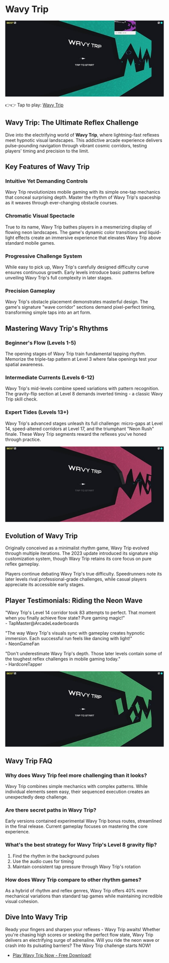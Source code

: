 # Wavy Trip

![Wavy Trip](https://raw.githubusercontent.com/Wavy-Trip/.github/refs/heads/main/wavy-trip.jpg "Wavy Trip")

👉👉 Tap to play: [Wavy Trip](https://geometrydashgames.io/wavy-trip/ "Wavy Trip")

## Wavy Trip: The Ultimate Reflex Challenge

Dive into the electrifying world of **Wavy Trip**, where lightning-fast reflexes meet hypnotic visual landscapes. This addictive arcade experience delivers pulse-pounding navigation through vibrant cosmic corridors, testing players' timing and precision to the limit.

## Key Features of Wavy Trip

### Intuitive Yet Demanding Controls
Wavy Trip revolutionizes mobile gaming with its simple one-tap mechanics that conceal surprising depth. Master the rhythm of Wavy Trip's spaceship as it weaves through ever-changing obstacle courses.

### Chromatic Visual Spectacle
True to its name, Wavy Trip bathes players in a mesmerizing display of flowing neon landscapes. The game's dynamic color transitions and liquid-light effects create an immersive experience that elevates Wavy Trip above standard mobile games.

### Progressive Challenge System
While easy to pick up, Wavy Trip's carefully designed difficulty curve ensures continuous growth. Early levels introduce basic patterns before unveiling Wavy Trip's full complexity in later stages.

### Precision Gameplay
Wavy Trip's obstacle placement demonstrates masterful design. The game's signature "wave corridor" sections demand pixel-perfect timing, transforming simple taps into an art form.

## Mastering Wavy Trip's Rhythms

### Beginner's Flow (Levels 1-5)
The opening stages of Wavy Trip train fundamental tapping rhythm. Memorize the triple-tap pattern at Level 3 where false openings test your spatial awareness.

### Intermediate Currents (Levels 6-12)
Wavy Trip's mid-levels combine speed variations with pattern recognition. The gravity-flip section at Level 8 demands inverted timing - a classic Wavy Trip skill check.

### Expert Tides (Levels 13+)
Wavy Trip's advanced stages unleash its full challenge: micro-gaps at Level 14, speed-altered corridors at Level 17, and the triumphant "Neon Rush" finale. These Wavy Trip segments reward the reflexes you've honed through practice.

![Wavy Trip](https://raw.githubusercontent.com/Wavy-Trip/.github/refs/heads/main/wavy-trip-2.jpg "Wavy Trip")

## Evolution of Wavy Trip

Originally conceived as a minimalist rhythm game, Wavy Trip evolved through multiple iterations. The 2023 update introduced its signature ship customization system, though Wavy Trip retains its core focus on pure reflex gameplay.

Players continue debating Wavy Trip's true difficulty. Speedrunners note its later levels rival professional-grade challenges, while casual players appreciate its accessible early stages.

## Player Testimonials: Riding the Neon Wave

"Wavy Trip's Level 14 corridor took 83 attempts to perfect. That moment when you finally achieve flow state? Pure gaming magic!"  
\- TapMaster@ArcadeLeaderboards

"The way Wavy Trip's visuals sync with gameplay creates hypnotic immersion. Each successful run feels like dancing with light!"  
\- NeonGameFan

"Don't underestimate Wavy Trip's depth. Those later levels contain some of the toughest reflex challenges in mobile gaming today."  
\- HardcoreTapper

![Wavy Trip](https://raw.githubusercontent.com/Wavy-Trip/.github/refs/heads/main/wavy-trip-3.jpg "Wavy Trip")

## Wavy Trip FAQ

### Why does Wavy Trip feel more challenging than it looks?
Wavy Trip combines simple mechanics with complex patterns. While individual elements seem easy, their sequenced execution creates an unexpectedly deep challenge.

### Are there secret paths in Wavy Trip?
Early versions contained experimental Wavy Trip bonus routes, streamlined in the final release. Current gameplay focuses on mastering the core experience.

### What's the best strategy for Wavy Trip's Level 8 gravity flip?
1. Find the rhythm in the background pulses  
2. Use the audio cues for timing  
3. Maintain consistent tap pressure through Wavy Trip's rotation

### How does Wavy Trip compare to other rhythm games?
As a hybrid of rhythm and reflex genres, Wavy Trip offers 40% more mechanical variations than standard tap games while maintaining incredible visual cohesion.

## Dive Into Wavy Trip

Ready your fingers and sharpen your reflexes - Wavy Trip awaits! Whether you're chasing high scores or seeking the perfect flow state, Wavy Trip delivers an electrifying surge of adrenaline. Will you ride the neon wave or crash into its pulsating barriers? The Wavy Trip challenge starts NOW!

- [Play Wavy Trip Now - Free Download!](https://geometrydashgames.io/wavy-trip/ "Wavy Trip")
